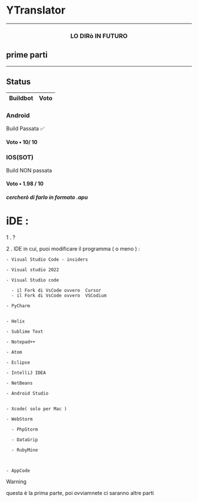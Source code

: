 # YTranslator

----------------------------

<h3 align="center"> LO DIRò IN FUTURO </h3>



<h2>prime parti</h2>

----------------------------------------------
## Status

Buildbot | Voto 
-------- |-----

<h3>Android</h3> Build Passata ✅  
<h4>Voto •  10/ 10</h4>


<h3>IOS(SOT)</h3>  Build NON passata
<h4>Voto • 1.98 / 10</h4>
<h5>cercherò di farlo in formato .apu</h5>

# iDE : 
1 . ?

2 . IDE in cui, puoi modificare il programma ( o meno )   : 

    - Visual Studio Code - insiders

    - Visual studio 2022 
    
    - Visual Studio code
    
      - il Fork di VsCode ovvero  Cursor 
      - il Fork di VsCode ovvero  VSCodium
   
    - PyCharm


    - Helix
    
    - Sublime Text
    
    - Notepad++
    
    - Atom
    
    - Eclipse
    
    - IntelliJ IDEA
    
    - NetBeans
    
    - Android Studio
    
    
    - Xcode( solo per Mac )
    
    - WebStorm
    
      - PhpStorm
      
      - DataGrip 
      
      - RubyMine

      
    
    - AppCode



>[!WARNING]
>
>questa è la prima parte, poi ovviamnete ci saranno altre parti
